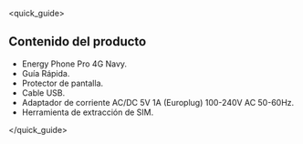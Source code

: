 <quick_guide>
## Contenido del producto

* Energy Phone Pro 4G Navy.
* Guía Rápida.
* Protector de pantalla.
* Cable USB.
* Adaptador de corriente AC/DC 5V 1A (Europlug) 100-240V AC 50-60Hz.
* Herramienta de extracción de SIM.

</quick_guide>
